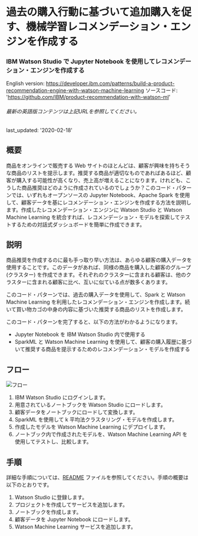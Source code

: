 # 過去の購入行動に基づいて追加購入を促す、機械学習レコメンデーション・エンジンを作成する

### IBM Watson Studio で Jupyter Notebook を使用してレコメンデーション・エンジンを作成する

English version: https://developer.ibm.com/patterns/build-a-product-recommendation-engine-with-watson-machine-learning
  ソースコード: 'https://github.com/IBM/product-recommendation-with-watson-ml'

###### 最新の英語版コンテンツは上記URLを参照してください。
last_updated: '2020-02-18'

 
## 概要

商品をオンラインで販売する Web サイトのほとんどは、顧客が興味を持ちそうな商品のリストを提示します。推奨する商品が適切なものであればあるほど、顧客が購入する可能性が高くなり、売上高が増えることになります。けれども、こうした商品推奨はどのように作成されているのでしょうか？このコード・パターンでは、いずれもオープンソースの Jupyter Notebook、Apache Spark を使用して、顧客データを基にレコメンデーション・エンジンを作成する方法を説明します。作成したレコメンデーション・エンジンに Watson Studio と Watson Machine Learning を統合すれば、レコメンデーション・モデルを探索してテストするための対話式ダッシュボードを簡単に作成できます。

## 説明

商品推奨を作成するのに最も手っ取り早い方法は、あらゆる顧客の購入データを使用することです。このデータがあれば、同様の商品を購入した顧客のグループ (クラスター) を作成できます。それぞれのクラスターに含まれる顧客は、他のクラスターに含まれる顧客に比べ、互いに似ている点が数多くあります。

このコード・パターンでは、過去の購入データを使用して、Spark と Watson Machine Learning を利用したレコメンデーション・エンジンを作成します。続いて買い物カゴの中身の内容に基づいた推奨する商品のリストを作成します。

このコード・パターンを完了すると、以下の方法がわかるようになります。

* Jupyter Notebook を IBM Watson Studio 内で使用する
* SparkML と Watson Machine Learning を使用して、顧客の購入履歴に基づいて推奨する商品を提示するためのレコメンデーション・モデルを作成する

## フロー

![フロー](../../images/flow-product-recommendation-with-watson-ml.png)

1. IBM Watson Studio にログインします。
1. 用意されているノートブックを Watson Studio にロードします。
1. 顧客データをノートブックにロードして変換します。
1. SparkML を使用して k 平均法クラスタリング・モデルを作成します。
1. 作成したモデルを Watson Machine Learning にデプロイします。
1. ノートブック内で作成されたモデルを、Watson Machine Learning API を使用してテストし、比較します。

## 手順

詳細な手順については、[README](https://github.com/IBM/product-recommendation-with-watson-ml/blob/master/README.md) ファイルを参照してください。手順の概要は以下のとおりです。

1. Watson Studio に登録します。
1. プロジェクトを作成してサービスを追加します。
1. ノートブックを作成します。
1. 顧客データを Jupyter Notebook にロードします。
1. Watson Machine Learning サービスを追加します。
